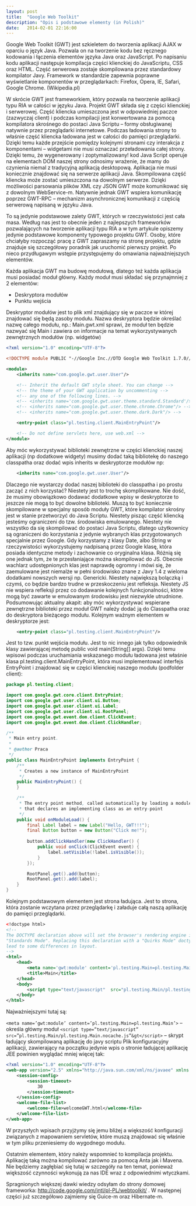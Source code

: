 ```yaml
---
layout: post
title:  "Google Web Toolkit"
description: "Opis i podstawowe elementy (in Polish)"
date:   2014-02-01 22:16:00
---
```


Google Web Toolkit (GWT) jest szkieletem do tworzenia aplikacji AJAX w oparciu o język Java. Pozwala on na tworzenie kodu bez ręcznego kodowania i łączenia elementów języka Java oraz JavaScript. Po napisaniu kodu aplikacji następuje kompilacja części klienckiej do JavaScriptu, CSS oraz HTML. Część serwerowa zostaje skompilowana przez standardowy kompilator Javy. Framework w standardzie zapewnia poprawne wyświetlanie komponentów w przeglądarkach: Firefox, Opera, IE, Safari, Google Chrome. (Wikipedia.pl)

W skrócie GWT jest frameworkiem, który pozwala na tworzenie aplikacji typu RIA w całości w języku Java. Projekt GWT składa się z części klienckiej i serwerowej. Część kliencka umieszczona jest w odpowiedniej paczce (zazwyczaj client) i podczas kompilacji jest konwertowana za pomocą kompilatora skrośnego do postaci Java Scriptu – formy obsługiwanej natywnie przez przeglądarki internetowe.
Podczas ładowania strony to właśnie część kliencka ładowana jest w całości do pamięci przeglądarki. Dzięki temu każde przejście pomiędzy kolejnymi stronami czy interakcja z komponentami – widgetami nie musi oznaczać przeładowania całej strony. Dzięki temu, że wygenerowany i zoptymalizowany! kod Java Script operuje na elementach DOM naszej strony odnosimy wrażenie, że mamy do czynienia niemal z tradycyjną aplikacją desktopową.
Aplikacja nie musi koniecznie znajdować się na serwerze aplikacji Java. Skompilowana część kliencka może zostać umieszczona na dowolnym serwerze. Dzięki możliwości parsowania plików XML czy JSON GWT może komunikować się z dowolnym WebService-m. Natywnie jednak GWT wspiera komunikację poprzez GWT-RPC – mechanizm asynchronicznej komunikacji z częścią serwerową napisaną w języku Java.

To są jedynie podstawowe zalety GWT, których w rzeczywistości jest cała masa. Według nas jest to obecnie jeden z najlepszych frameworków pozwalających na tworzenie aplikacji typu RIA a w tym artykule opiszemy jedynie podstawowe komponenty typowego projektu GWT. Osoby, które chciałyby rozpocząć pracę z GWT zapraszamy na stronę projektu, gdzie znajduje się szczegółowy poradnik jak uruchomić pierwszy projekt. Po nieco przydługawym wstępie przystępujemy do omawiania najważniejszych elementów.

Każda aplikacja GWT ma budowę modułową, dlatego też każda aplikacja musi posiadać moduł główny. Każdy moduł musi składać się przynajmniej z 2 elementów:

* Deskryptora modułów
* Punktu wejścia


Deskryptor modułów jest to plik xml znajdujący się w paczce w której znajdować się będą zasoby modułu. Nazwa deskryptora będzie określać nazwę całego modułu, np.: Main.gwt.xml sprawi, że moduł ten będzie nazwyać się Main i zawiera on informacje na temat wykorzystywanych zewnętrznych modułów (np. widgetów)

```xml
<?xml version="1.0" encoding="UTF-8"?>

<!DOCTYPE module PUBLIC "-//Google Inc.//DTD Google Web Toolkit 1.7.0//EN" "http://google-web-toolkit.googlecode.com/svn/tags/1.7.0/distro-source/core/src/gwt-module.dtd">

<module>
    <inherits name="com.google.gwt.user.User"/>

    <!-- Inherit the default GWT style sheet. You can change -->
    <!-- the theme of your GWT application by uncommenting -->
    <!-- any one of the following lines. -->
    <!-- <inherits name='com.google.gwt.user.theme.standard.Standard'/> -->
    <!-- <inherits name="com.google.gwt.user.theme.chrome.Chrome"/> -->
    <!-- <inherits name="com.google.gwt.user.theme.dark.Dark"/> -->

    <entry-point class="pl.testing.client.MainEntryPoint"/>

    <!-- Do not define servlets here, use web.xml -->
</module>
```


Aby móc wykorzystywać biblioteki zewnętrzne w części klienckiej naszej aplikacji (np dodatkowe widgety) musimy dodać taką bibliotekę do naszego classpatha oraz dodać wpis inherits w deskryptorze modułów np:


```xml
    <inherits name="com.google.gwt.user.User"/>
```

Dlaczego nie wystarczy dodać naszej biblioteki do classpatha i po prostu zacząć z nich korzystać? Niestety jest to trochę skomplikowane. Nie dość, że musimy obowiązkowo dodawać dodatkowe wpisy w deskryptorze to jeszcze nie mogą to być dowolne biblioteki. Muszą to być koniecznie skompilowane w specjalny sposób moduły GWT, które kompilator skrośny jest w stanie przetworzyć do Java Scriptu. Niestety pisząc część kliencką jesteśmy ograniczeni do tzw. środowiska emulowanego. Niestety nie wszystko da się skompilować do postaci Java Scriptu, dlatego użytkownicy są ograniczeni do korzystania z jedynie wybranych klas przygotowanych specjalnie przez Google. Gdy korzystamy z klasy Date, albo String w rzeczywistości wykorzystujemy nadpisaną przez Google klasę, która posiada identyczne metody i zachowanie co oryginalna klasa. Różnią się one jednak tym, że te przesłaniające można skompilować do JS. Obecnie wachlarz udostępnionych klas jest naprawdę ogromny i mówi się, że zaemulowane jest niemalże w pełni środowisko znane z Javy 1.4 z wieloma dodatkami nowszych wersji np. Genericki. Niestety największą bolączką i czymś, co będzie bardzo trudne w przeskoczeniu jest refleksja. Niestety JS nie wspiera refleksji przez co dodawanie kolejnych funkcjonalności, które mogą być zawarte w emulowanym środowisku jest niezwykle utrudnione.
Podsumowując aktualny akapit: aby móc wykorzystywać wspierane zewnętrzne biblioteki przez moduł GWT należy dodać ją do Classpatha oraz do deskryptora bieżącego modułu.
Kolejnym ważnym elementem w deskryptorze jest:

```xml
    <entry-point class="pl.testing.client.MainEntryPoint"/>
```

Jest to tzw. punkt wejścia modułu. Jest to nic innego jak tylko odpowiednik klasy zawierającej metodę public void main(String[] args). Dzięki temu wpisowi podczas uruchamiania wskazanego modułu ładowana jest właśnie klasa pl.testing.client.MainEntryPoint, która musi implementować interfejs EntryPoint i znajdować się w części klienckiej naszego modułu (podfolder client):

```java
package pl.testing.client;

import com.google.gwt.core.client.EntryPoint;
import com.google.gwt.user.client.ui.Button;
import com.google.gwt.user.client.ui.Label;
import com.google.gwt.user.client.ui.RootPanel;
import com.google.gwt.event.dom.client.ClickEvent;
import com.google.gwt.event.dom.client.ClickHandler;

/**
 * Main entry point.
 *
 * @author Praca
 */
public class MainEntryPoint implements EntryPoint {
    /** 
     * Creates a new instance of MainEntryPoint
     */
    public MainEntryPoint() {
    }

    /** 
     * The entry point method, called automatically by loading a module
     * that declares an implementing class as an entry-point
     */
    public void onModuleLoad() {
        final Label label = new Label("Hello, GWT!!!");
        final Button button = new Button("Click me!");
        
        button.addClickHandler(new ClickHandler() {
            public void onClick(ClickEvent event) {
                label.setVisible(!label.isVisible());
            }
        });

        RootPanel.get().add(button);
        RootPanel.get().add(label);
    }
}
```

Kolejnym podstawowym elementem jest strona ładująca. Jest to strona, która zostanie wczytana przez przeglądarkę i załaduje całą naszą aplikację do pamięci przeglądarki.

```xml
<!doctype html>
<!--
The DOCTYPE declaration above will set the browser's rendering engine into
"Standards Mode". Replacing this declaration with a "Quirks Mode" doctype may
lead to some differences in layout.
-->
<html>
    <head>
        <meta name='gwt:module' content='pl.testing.Main=pl.testing.Main'>
        <title>Main</title>
    </head>
    <body>
        <script type="text/javascript"  src="pl.testing.Main/pl.testing.Main.nocache.js"></script>
    </body>
</html>
```

Najważniejszymi tutaj są:

```<meta name=’gwt:module’ content=’pl.testing.Main=pl.testing.Main’>``` – określa główny moduł
```<script type=”text/javascript” src=”pl.testing.Main/pl.testing.Main.nocache.js”&gt</script>``` – skrypt ładujący skompilowaną aplikację do javy scriptu
Plik konfiguracyjny aplikacji, zawierający na początku jedynie wpis o stronie ładującej aplikację JEE powinien wyglądać mniej więcej tak:

```xml
<?xml version="1.0" encoding="UTF-8"?>
<web-app version="2.5" xmlns="http://java.sun.com/xml/ns/javaee" xmlns:xsi="http://www.w3.org/2001/XMLSchema-instance" xsi:schemaLocation="http://java.sun.com/xml/ns/javaee http://java.sun.com/xml/ns/javaee/web-app_2_5.xsd">
    <session-config>
        <session-timeout>
            30
        </session-timeout>
    </session-config>
    <welcome-file-list>
        <welcome-file>welcomeGWT.html</welcome-file>
    </welcome-file-list>
</web-app>
```

W przyszłych wpisach przyjżymy się jemu bliżej a większość konfiguracji związanych z mapowaniem servletów, które muszą znajdować się właśnie w tym pliku przeniesiemy do wygodnego modułu.

Ostatnim elementem, który należy wspomnieć to kompilacja projektu. Aplikację taką można kompilować zarówno za pomocą Anta jak i Mavena. Nie będziemy zagłębiać się tutaj w szczegóły na ten temat, ponieważ większość czynności wykonują za nas IDE wraz z odpowiednimi wtyczkami.

Spragnionych większej dawki wiedzy odsyłam do strony domowej frameworka: http://code.google.com/intl/pl-PL/webtoolkit/ .
W następnej części już szczegółowo zajmiemy się Guice-m oraz Hibernate-m.